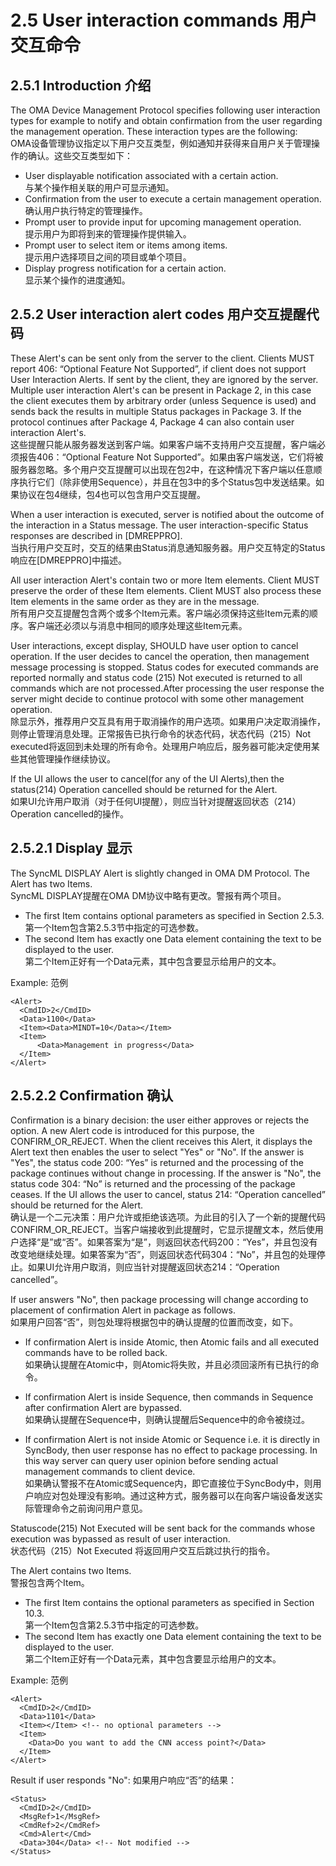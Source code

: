 # 2.5 User interaction commands 用户交互命令
## 2.5.1 Introduction 介绍
The OMA Device Management Protocol specifies following user interaction types for example to notify and obtain confirmation from the user regarding the management operation. These interaction types are the following:<br/>
OMA设备管理协议指定以下用户交互类型，例如通知并获得来自用户关于管理操作的确认。这些交互类型如下：

* User displayable notification associated with a certain action.<br/>
与某个操作相关联的用户可显示通知。
* Confirmation from the user to execute a certain management operation.<br/>
确认用户执行特定的管理操作。
* Prompt user to provide input for upcoming management operation.<br/>
提示用户为即将到来的管理操作提供输入。
* Prompt user to select item or items among items.<br/>
提示用户选择项目之间的项目或单个项目。
* Display progress notification for a certain action.<br/>
显示某个操作的进度通知。

## 2.5.2 User interaction alert codes 用户交互提醒代码
These Alert's can be sent only from the server to the client. Clients MUST report 406: “Optional Feature Not Supported”, if client does not support User Interaction Alerts. If sent by the client, they are ignored by the server. Multiple user interaction Alert's can be present in Package 2, in this case the client executes them by arbitrary order (unless Sequence is used) and sends back the results in multiple Status packages in Package 3. If the protocol continues after Package 4, Package 4 can also contain user interaction Alert's.<br/>
这些提醒只能从服务器发送到客户端。如果客户端不支持用户交互提醒，客户端必须报告406：“Optional Feature Not Supported”。如果由客户端发送，它们将被服务器忽略。多个用户交互提醒可以出现在包2中，在这种情况下客户端以任意顺序执行它们（除非使用Sequence），并且在包3中的多个Status包中发送结果。如果协议在包4继续，包4也可以包含用户交互提醒。

When a user interaction is executed, server is notified about the outcome of the interaction in a Status message. The user interaction-specific Status responses are described in [DMREPPRO].<br/>
当执行用户交互时，交互的结果由Status消息通知服务器。用户交互特定的Status响应在[DMREPPRO]中描述。

All user interaction Alert's contain two or more Item elements. Client MUST preserve the order of these Item elements. Client MUST also process these Item elements in the same order as they are in the message.<br/>
所有用户交互提醒包含两个或多个Item元素。客户端必须保持这些Item元素的顺序。客户端还必须以与消息中相同的顺序处理这些Item元素。

User interactions, except display, SHOULD have user option to cancel operation. If the user decides to cancel the operation, then management message processing is stopped. Status codes for executed commands are reported normally and status code (215) Not executed is returned to all commands which are not processed.After processing the user response the server might decide to continue protocol with some other management operation.<br/>
除显示外，推荐用户交互具有用于取消操作的用户选项。如果用户决定取消操作，则停止管理消息处理。正常报告已执行命令的状态代码，状态代码（215）Not executed将返回到未处理的所有命令。处理用户响应后，服务器可能决定使用某些其他管理操作继续协议。

If the UI allows the user to cancel(for any of the UI Alerts),then the status(214) Operation cancelled should be returned for the Alert.<br/>
如果UI允许用户取消（对于任何UI提醒），则应当针对提醒返回状态（214）Operation cancelled的操作。

## 2.5.2.1 Display 显示
The SyncML DISPLAY Alert is slightly changed in OMA DM Protocol. The Alert has two Items.<br/>
SyncML DISPLAY提醒在OMA DM协议中略有更改。警报有两个项目。
* The first Item contains optional parameters as specified in Section 2.5.3.<br/>
第一个Item包含第2.5.3节中指定的可选参数。
* The second Item has exactly one Data element containing the text to be displayed to the user.<br/>
第二个Item正好有一个Data元素，其中包含要显示给用户的文本。

Example: 范例
```
<Alert>
  <CmdID>2</CmdID>
  <Data>1100</Data> 
  <Item><Data>MINDT=10</Data></Item>
  <Item>
      <Data>Management in progress</Data>
  </Item>
</Alert>
```
## 2.5.2.2 Confirmation 确认
Confirmation is a binary decision: the user either approves or rejects the option. A new Alert code is introduced for this purpose, the CONFIRM_OR_REJECT. When the client receives this Alert, it displays the Alert text then enables the user to select "Yes" or "No". If the answer is "Yes", the status code 200: “Yes” is returned and the processing of the package continues without change in processing. If the answer is "No", the status code 304: “No” is returned and the processing of the package ceases. If the UI allows the user to cancel, status 214: “Operation cancelled” should be returned for the Alert.<br/>
确认是一个二元决策：用户允许或拒绝该选项。为此目的引入了一个新的提醒代码CONFIRM_OR_REJECT。当客户端接收到此提醒时，它显示提醒文本，然后使用户选择“是”或“否”。如果答案为“是”，则返回状态代码200：“Yes”，并且包没有改变地继续处理。如果答案为“否”，则返回状态代码304：“No”，并且包的处理停止。如果UI允许用户取消，则应当针对提醒返回状态214：“Operation cancelled”。

If user answers "No", then package processing will change according to placement of confirmation Alert in package as follows.<br/>
如果用户回答“否”，则包处理将根据包中的确认提醒的位置而改变，如下。

* If confirmation Alert is inside Atomic, then Atomic fails and all executed commands have to be rolled back.<br/>
如果确认提醒在Atomic中，则Atomic将失败，并且必须回滚所有已执行的命令。

* If confirmation Alert is inside Sequence, then commands in Sequence after confirmation Alert are bypassed.<br/>
如果确认提醒在Sequence中，则确认提醒后Sequence中的命令被绕过。

* If confirmation Alert is not inside Atomic or Sequence i.e. it is directly in SyncBody, then user response has no effect to package processing. In this way server can query user opinion before sending actual management commands to client device.<br/>
如果确认警报不在Atomic或Sequence内，即它直接位于SyncBody中，则用户响应对包处理没有影响。通过这种方式，服务器可以在向客户端设备发送实际管理命令之前询问用户意见。

Statuscode(215) Not Executed will be sent back for the commands whose execution was bypassed as result of user interaction.<br/>
状态代码（215）Not Executed 将返回用户交互后跳过执行的指令。

The Alert contains two Items.<br/>
警报包含两个Item。
* The first Item contains the optional parameters as specified in Section 10.3.<br/>
第一个Item包含第2.5.3节中指定的可选参数。
*  The second Item has exactly one Data element containing the text to be displayed to the user.<br/>
第二个Item正好有一个Data元素，其中包含要显示给用户的文本。

Example: 范例
```
<Alert>
  <CmdID>2</CmdID>
  <Data>1101</Data>
  <Item></Item> <!-- no optional parameters -->
  <Item>
    <Data>Do you want to add the CNN access point?</Data> 
  </Item>
</Alert>
```
Result if user responds "No": 如果用户响应“否”的结果：
```
<Status>
  <CmdID>2</CmdID>
  <MsgRef>1</MsgRef>
  <CmdRef>2</CmdRef>
  <Cmd>Alert</Cmd>
  <Data>304</Data> <!-- Not modified -->
</Status>
```